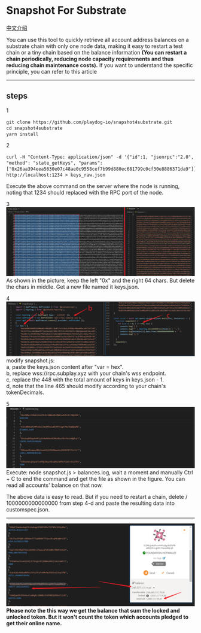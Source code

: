# Snapshot For Substrate

[中文介绍](https://github.com/playdog-io/snapshot4substrate/blob/main/README_zh.md)

You can use this tool to quickly retrieve all account address balances on a substrate chain with only one node data, making it easy to restart a test chain or a tiny chain based on the balance information  **(You can restart a chain periodically, reducing node capacity requirements and thus reducing chain maintenance costs).**  If you want to understand the specific principle, you can refer to this article  
***
## steps
1   
```
git clone https://github.com/playdog-io/snapshot4substrate.git
cd snapshot4substrate
yarn install

```

2  
```
curl -H "Content-Type: application/json" -d '{"id":1, "jsonrpc":"2.0", "method": "state_getKeys", "params": ["0x26aa394eea5630e07c48ae0c9558cef7b99d880ec681799c0cf30e8886371da9"]}' http://localhost:1234 > keys_raw.json
```
Execute the above command on the server where the node is running, noting that 1234 should replaced with the RPC port of the node.  

3  
![](images/2021-07-19-17-11-26.png)
As shown in the picture, keep the left "0x" and the right 64 chars. But delete the chars in middle. Get a new file named it keys.json.

4    
![](images/2021-07-19-17-39-16.png)
modify snapshot.js:  
a, paste the keys.json content after "var = hex".   
b, replace wss://rpc.subplay.xyz with your chain's wss endpoint.   
c, replace the 448 with the total amount of keys in keys.json - 1.    
d, note that the line 465 should modify according to your chain's tokenDecimals.

5    
![](images/2021-07-19-18-03-23.png)
Execute: node snapshot.js > balances.log, wait a moment and manually Ctrl + C to end the command and get the file as shown in the figure. You can read all accounts' balance on that now.

The above data is easy to read. But if you need to restart a chain, delete / 1000000000000000 from step 4-d and paste the resulting data into customspec.json.

***

![](images/2021-07-19-18-15-48.png)
**Please note the this way we get the balance that sum the locked and unlocked token. But it won't count the token which accounts pledged to get their online name.**
